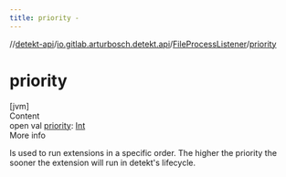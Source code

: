 ```yaml
---
title: priority -
---
```

//[detekt-api](../../index.md)/[io.gitlab.arturbosch.detekt.api](../index.md)/[FileProcessListener](index.md)/[priority](priority.md)



# priority  
[jvm]  
Content  
open val [priority](priority.md): [Int](https://kotlinlang.org/api/latest/jvm/stdlib/kotlin/-int/index.html)  
More info  


Is used to run extensions in a specific order. The higher the priority the sooner the extension will run in detekt's lifecycle.

  



